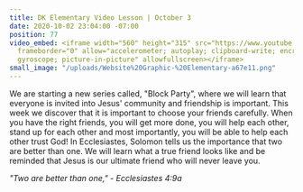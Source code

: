 ```yaml
---
title: DK Elementary Video Lesson | October 3
date: 2020-10-02 23:04:00 -07:00
position: 77
video_embed: <iframe width="560" height="315" src="https://www.youtube.com/embed/QVaE2Ck9AGE"
  frameborder="0" allow="accelerometer; autoplay; clipboard-write; encrypted-media;
  gyroscope; picture-in-picture" allowfullscreen></iframe>
small_image: "/uploads/Website%20Graphic-%20Elementary-a67e11.png"
---
```


We are starting a new series called, "Block Party", where we will learn that everyone is invited into Jesus' community and friendship is important. This week we discover that it is important to choose your friends carefully. When you have the right friends, you will get more done, you will help each other, stand up for each other and most importantly, you will be able to help each other trust God! In Ecclesiastes, Solomon tells us the importance that two are better than one. We will learn what a true friend looks like and be reminded that Jesus is our ultimate friend who will never leave you.

*"Two are better than one," - Ecclesiastes 4:9a*